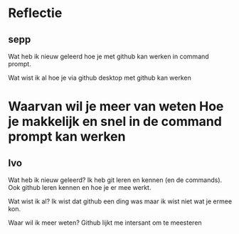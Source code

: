 # Reflectie
## sepp
Wat heb ik nieuw geleerd
hoe je met github kan werken in command prompt.

Wat wist ik al
hoe je via github desktop met github kan werken

Waarvan wil je meer van weten
Hoe je makkelijk en snel in de command prompt kan werken
=======

## Ivo

Wat heb ik nieuw geleerd?
Ik heb git leren en kennen (en de commands). Ook github leren kennen en hoe je er mee werkt. 

Wat wist ik al?
Ik wist dat github een ding was maar ik wist niet wat je ermee kon.

Waar wil ik meer weten?
Github lijkt me intersant om te meesteren 


